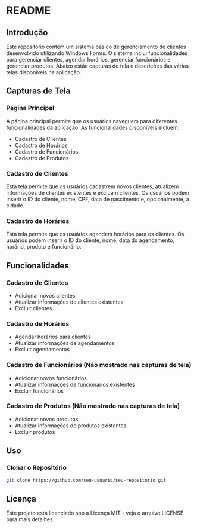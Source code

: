 # README

## Introdução

Este repositório contém um sistema básico de gerenciamento de clientes desenvolvido utilizando Windows Forms. O sistema inclui funcionalidades para gerenciar clientes, agendar horários, gerenciar funcionários e gerenciar produtos. Abaixo estão capturas de tela e descrições das várias telas disponíveis na aplicação.

## Capturas de Tela

### Página Principal

A página principal permite que os usuários naveguem para diferentes funcionalidades da aplicação. As funcionalidades disponíveis incluem:

- Cadastro de Clientes
- Cadastro de Horários
- Cadastro de Funcionários
- Cadastro de Produtos

### Cadastro de Clientes

Esta tela permite que os usuários cadastrem novos clientes, atualizem informações de clientes existentes e excluam clientes. Os usuários podem inserir o ID do cliente, nome, CPF, data de nascimento e, opcionalmente, a cidade.

### Cadastro de Horários

Esta tela permite que os usuários agendem horários para os clientes. Os usuários podem inserir o ID do cliente, nome, data do agendamento, horário, produto e funcionário.

## Funcionalidades

### Cadastro de Clientes

- Adicionar novos clientes
- Atualizar informações de clientes existentes
- Excluir clientes

### Cadastro de Horários

- Agendar horários para clientes
- Atualizar informações de agendamentos
- Excluir agendamentos

### Cadastro de Funcionários (Não mostrado nas capturas de tela)

- Adicionar novos funcionários
- Atualizar informações de funcionários existentes
- Excluir funcionários

### Cadastro de Produtos (Não mostrado nas capturas de tela)

- Adicionar novos produtos
- Atualizar informações de produtos existentes
- Excluir produtos

## Uso

### Clonar o Repositório

```sh
git clone https://github.com/seu-usuario/seu-repositorio.git
```

## Licença

Este projeto está licenciado sob a Licença MIT - veja o arquivo LICENSE para mais detalhes.
